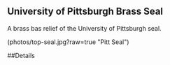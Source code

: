 ## University of Pittsburgh Brass Seal
A brass bas relief of the University of Pittsburgh seal.

(photos/top-seal.jpg?raw=true "Pitt Seal")

##Details
